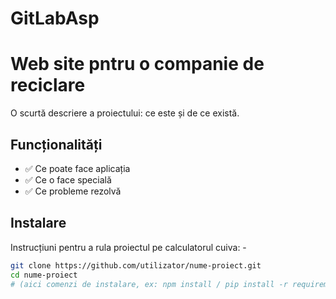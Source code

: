 # GitLabAsp

# Web site pntru o companie de reciclare

O scurtă descriere a proiectului: ce este și de ce există.

## Funcționalități
- ✅ Ce poate face aplicația
- ✅ Ce o face specială
- ✅ Ce probleme rezolvă

## Instalare
Instrucțiuni pentru a rula proiectul pe calculatorul cuiva: -

```bash
git clone https://github.com/utilizator/nume-proiect.git
cd nume-proiect
# (aici comenzi de instalare, ex: npm install / pip install -r requirements.txt)
